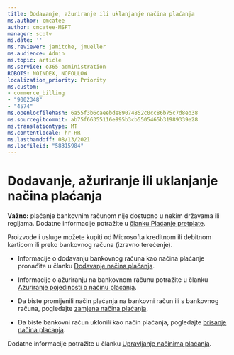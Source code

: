 ```yaml
---
title: Dodavanje, ažuriranje ili uklanjanje načina plaćanja
ms.author: cmcatee
author: cmcatee-MSFT
manager: scotv
ms.date: ''
ms.reviewer: jamitche, jmueller
ms.audience: Admin
ms.topic: article
ms.service: o365-administration
ROBOTS: NOINDEX, NOFOLLOW
localization_priority: Priority
ms.custom:
- commerce_billing
- "9002348"
- "4574"
ms.openlocfilehash: 6a55f3b6caeebde89074852c0cc86b75c7d8eb38
ms.sourcegitcommit: ab75f66355116e995b3cb5505465b31989339e28
ms.translationtype: MT
ms.contentlocale: hr-HR
ms.lasthandoff: 08/13/2021
ms.locfileid: "58315984"
---
```

# <a name="add-update-or-remove-payment-method"></a>Dodavanje, ažuriranje ili uklanjanje načina plaćanja

**Važno:** plaćanje bankovnim računom nije dostupno u nekim državama ili regijama. Dodatne informacije potražite u [članku Plaćanje pretplate](https://docs.microsoft.com/microsoft-365/commerce/billing-and-payments/pay-for-your-subscription). 

Proizvode i usluge možete kupiti od Microsofta kreditnom ili debitnom karticom ili preko bankovnog računa (izravno terećenje).

- Informacije o dodavanju bankovnog računa kao načina plaćanje pronađite u članku [Dodavanje načina plaćanja](https://docs.microsoft.com/microsoft-365/commerce/billing-and-payments/manage-payment-methods#add-a-payment-method).

- Informacije o ažuriranju na bankovnom računu potražite u članku [Ažuriranje pojedinosti o načinu plaćanja](https://docs.microsoft.com/microsoft-365/commerce/billing-and-payments/manage-payment-methods#update-payment-method-details).

- Da biste promijenili način plaćanja na bankovni račun ili s bankovnog računa, pogledajte [zamjena načina plaćanja](https://docs.microsoft.com/microsoft-365/commerce/billing-and-payments/manage-payment-methods#replace-a-payment-method).

- Da biste bankovni račun uklonili kao način plaćanja, pogledajte [brisanje načina plaćanja](https://docs.microsoft.com/microsoft-365/commerce/billing-and-payments/manage-payment-methods#delete-a-payment-method).

Dodatne informacije potražite u članku [Upravljanje načinima plaćanja](https://docs.microsoft.com/microsoft-365/commerce/billing-and-payments/manage-payment-methods).
